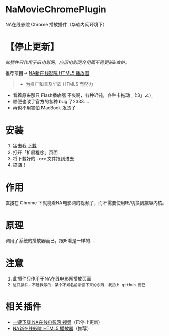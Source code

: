 NaMovieChromePlugin
===============

NA在线影院 Chrome 播放插件（华软内网环境下）


【停止更新】
==============
_此插件只作用于旧电影网，应旧电影网弃用而不再更新&维护。_

推荐项目-> [NA新在线影院 HTML5 播放器](https://github.com/viko16/NavodHTML5)

>- 为推广和普及华软 HTML5 而努力
- 看着原来那只 Flash播放器 不爽啊，各种迟钝，各种卡拖动 _ (:3」∠)_
- 顺便也改了官方的各种 bug 了2333....
- 再也不用害怕 MacBook 发烫了


安装
==============
1. 猛击我 [下载](https://github.com/viko16/NaMovieChromePlugin/raw/master/chrome.crx)
2. 打开「扩展程序」页面
3. 将下载好的 `.crx` 文件拖到进去
4. 搞掂！


作用
=============
直接在 Chrome 下就能看NA电影网的视频了，而不需要使用IE/切换到兼容内核。


原理
=============
调用了系统的播放器而已，跟IE看是一样的...


注意
=============
1. 此插件只作用于NA在线电影网播放页面
2. ` 这只插件，不是我写的！某个不知名前辈留下来的东西，我扔上 github 而已 `


相关插件
=============
- [一键下载 NA在线电影网 视频](https://github.com/viko16/DownloadNaVideo)（已停止更新）
- [NA新在线影院 HTML5 播放器](https://github.com/viko16/NavodHTML5)（推荐）
